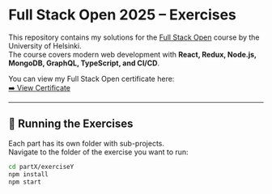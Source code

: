 # Full Stack Open 2025 – Exercises

This repository contains my solutions for the [Full Stack Open](https://fullstackopen.com/en/) course by the University of Helsinki.  
The course covers modern web development with **React, Redux, Node.js, MongoDB, GraphQL, TypeScript, and CI/CD**.

You can view my Full Stack Open certificate here:  
[➡️ View Certificate](https://studies.cs.helsinki.fi/stats/api/certificate/fullstackopen/en/b5b8f62d847236af99766e7f6b71b8e7?trk=public_profile_see-credential)

---
## 🚀 Running the Exercises

Each part has its own folder with sub-projects.  
Navigate to the folder of the exercise you want to run:

```bash
cd partX/exerciseY
npm install
npm start
